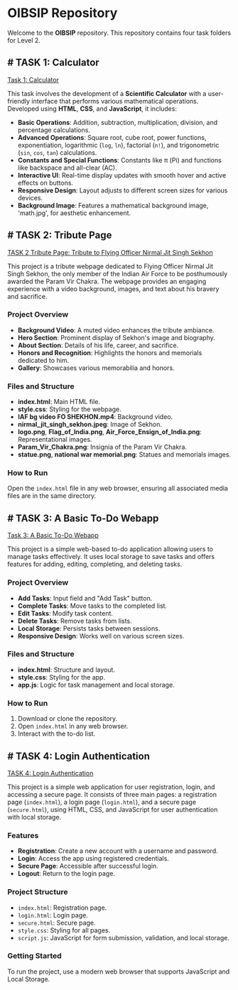 # OIBSIP Repository

Welcome to the **OIBSIP** repository. This repository contains four task folders for Level 2.

## # TASK 1: Calculator

<a href="https://github.com/Ankit-Singh1234/OIBSIP/tree/main/TASK%201%20Calculator"> Task 1: Calculator </a>

This task involves the development of a **Scientific Calculator** with a user-friendly interface that performs various mathematical operations. Developed using **HTML**, **CSS**, and **JavaScript**, it includes:

- **Basic Operations**: Addition, subtraction, multiplication, division, and percentage calculations.
- **Advanced Operations**: Square root, cube root, power functions, exponentiation, logarithmic (`log`, `ln`), factorial (`n!`), and trigonometric (`sin`, `cos`, `tan`) calculations.
- **Constants and Special Functions**: Constants like π (Pi) and functions like backspace and all-clear (AC).
- **Interactive UI**: Real-time display updates with smooth hover and active effects on buttons.
- **Responsive Design**: Layout adjusts to different screen sizes for various devices.
- **Background Image**: Features a mathematical background image, 'math.jpg', for aesthetic enhancement.

## # TASK 2: Tribute Page

<a href="https://github.com/Ankit-Singh1234/OIBSIP/tree/main/TASK%202%20Tribute%20Page">TASK 2 Tribute Page: Tribute to Flying Officer Nirmal Jit Singh Sekhon</a>

This project is a tribute webpage dedicated to Flying Officer Nirmal Jit Singh Sekhon, the only member of the Indian Air Force to be posthumously awarded the Param Vir Chakra. The webpage provides an engaging experience with a video background, images, and text about his bravery and sacrifice.

### Project Overview

- **Background Video**: A muted video enhances the tribute ambiance.
- **Hero Section**: Prominent display of Sekhon's image and biography.
- **About Section**: Details of his life, career, and sacrifice.
- **Honors and Recognition**: Highlights the honors and memorials dedicated to him.
- **Gallery**: Showcases various memorabilia and honors.

### Files and Structure

- **index.html**: Main HTML file.
- **style.css**: Styling for the webpage.
- **IAF bg video FO SHEKHON.mp4**: Background video.
- **nirmal_jit_singh_sekhon.jpeg**: Image of Sekhon.
- **logo.png**, **Flag_of_India.png**, **Air_Force_Ensign_of_India.png**: Representational images.
- **Param_Vir_Chakra.png**: Insignia of the Param Vir Chakra.
- **statue.png**, **national war memorial.png**: Statues and memorials images.

### How to Run

Open the `index.html` file in any web browser, ensuring all associated media files are in the same directory.

## # TASK 3: A Basic To-Do Webapp

<a href="https://github.com/Ankit-Singh1234/OIBSIP/tree/main/TASK%203%20A%20Basic%20To-Do%20Webapp">Task 3: A Basic To-Do Webapp</a>

This project is a simple web-based to-do application allowing users to manage tasks effectively. It uses local storage to save tasks and offers features for adding, editing, completing, and deleting tasks.

### Project Overview

- **Add Tasks**: Input field and "Add Task" button.
- **Complete Tasks**: Move tasks to the completed list.
- **Edit Tasks**: Modify task content.
- **Delete Tasks**: Remove tasks from lists.
- **Local Storage**: Persists tasks between sessions.
- **Responsive Design**: Works well on various screen sizes.

### Files and Structure

- **index.html**: Structure and layout.
- **style.css**: Styling for the app.
- **app.js**: Logic for task management and local storage.

### How to Run

1. Download or clone the repository.
2. Open `index.html` in any web browser.
3. Interact with the to-do list.

## # TASK 4: Login Authentication

<a href="https://github.com/Ankit-Singh1234/OIBSIP/tree/main/TASK%204%20Login%20authentication">TASK 4: Login Authentication</a>

This project is a simple web application for user registration, login, and accessing a secure page. It consists of three main pages: a registration page (`index.html`), a login page (`login.html`), and a secure page (`secure.html`), using HTML, CSS, and JavaScript for user authentication with local storage.

### Features

- **Registration**: Create a new account with a username and password.
- **Login**: Access the app using registered credentials.
- **Secure Page**: Accessible after successful login.
- **Logout**: Return to the login page.

### Project Structure

- `index.html`: Registration page.
- `login.html`: Login page.
- `secure.html`: Secure page.
- `style.css`: Styling for all pages.
- `script.js`: JavaScript for form submission, validation, and local storage.

### Getting Started

To run the project, use a modern web browser that supports JavaScript and Local Storage.
